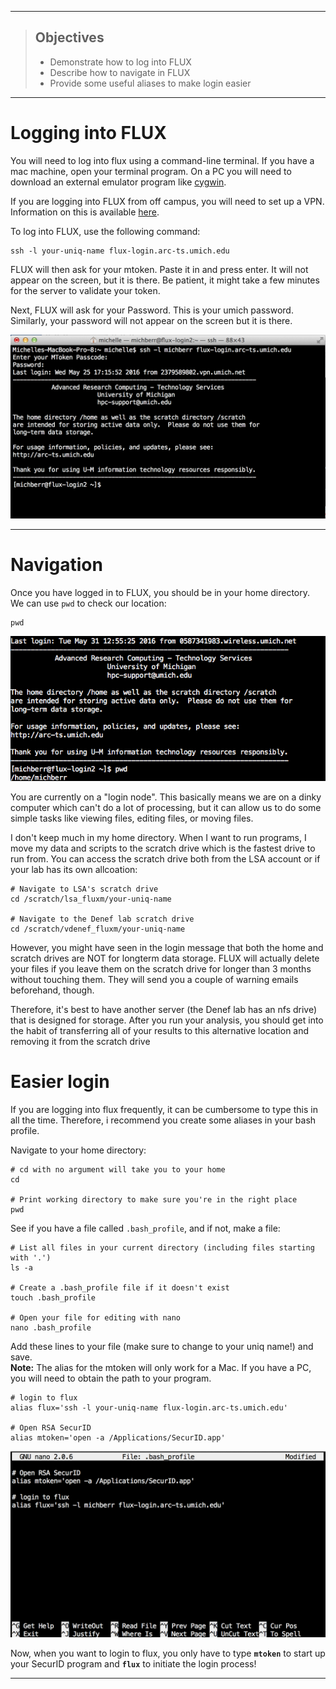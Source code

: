 ------------

> ## Objectives
>
> * Demonstrate how to log into FLUX
> * Describe how to navigate in FLUX
> * Provide some useful aliases to make login easier



------------


# Logging into FLUX
You will need to log into flux using a command-line terminal. If you have a mac machine, open your terminal program. On a PC you will need to download an external emulator program like [cygwin](https://www.cygwin.com/).

If you are logging into FLUX from off campus, you will need to set up a VPN.
Information on this is available [here](http://arc-ts.umich.edu/flux-user-guide/).


To log into FLUX, use the following command:   
```{r}
ssh -l your-uniq-name flux-login.arc-ts.umich.edu
```
FLUX will then ask for your mtoken. Paste it in and press enter. It will not appear on the screen, but it is there. Be patient, it might take a few minutes for the server to validate your token.

Next, FLUX will ask for your Password. This is your umich password. Similarly,
your password will not appear on the screen but it is there.

![login](../images/login.png)


------------

# Navigation

Once you have logged in to FLUX, you should be in your home directory. We
can use `pwd` to check our location:

```{r}
pwd
```
    
![home](../images/home.png)

You are currently on a "login node". This basically means we are on a dinky computer
which can't do a lot of processing, but it can allow us to do some simple tasks like
viewing files, editing files, or moving files. 

I don't keep much in my home directory. When I want to run programs, I move my data
and scripts to the scratch drive which is the fastest drive to run from. You can
access the scratch drive both from the LSA account or if your lab has its own allcoation:

```{r}
# Navigate to LSA's scratch drive
cd /scratch/lsa_fluxm/your-uniq-name

# Navigate to the Denef lab scratch drive
cd /scratch/vdenef_fluxm/your-uniq-name
```

However, you might have seen in the login message that both the home and scratch
drives are NOT for longterm data storage. FLUX will actually delete your files if
you leave them on the scratch drive for longer than 3 months without touching them.
They will send you a couple of warning emails beforehand, though. 

Therefore, it's best
to have another server (the Denef lab has an nfs drive) that is designed for storage.
After you run your analysis, you should get into the habit of transferring all of
your results to this alternative location and removing it from the scratch drive


# Easier login
If you are logging into flux frequently, it can be cumbersome to type this in all the time. Therefore, i recommend you create some aliases in your bash profile. 


Navigate to your home directory:      

```{r}
# cd with no argument will take you to your home
cd

# Print working directory to make sure you're in the right place
pwd
```
    
See if you have a file called `.bash_profile`, and if not, make a file:

```{r}
# List all files in your current directory (including files starting with '.')
ls -a

# Create a .bash_profile file if it doesn't exist
touch .bash_profile

# Open your file for editing with nano
nano .bash_profile
```

Add these lines to your file (make sure to change to your uniq name!) and save.        
**Note:** The alias for the mtoken will only work for a Mac. 
If you have a PC, you will need to obtain the path to your program. 
```{r}
# login to flux
alias flux='ssh -l your-uniq-name flux-login.arc-ts.umich.edu'

# Open RSA SecurID
alias mtoken='open -a /Applications/SecurID.app'

```

![bash](../images/bash-profile.png)

Now, when you want to login to flux, you only have to type **`mtoken`** to start up your SecurID program and **`flux`** to initiate the login process!      

       
------------
     
              

